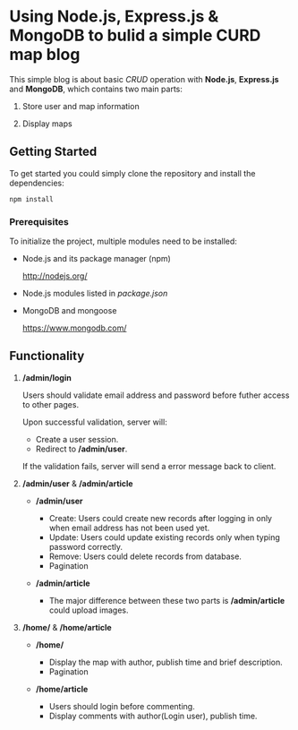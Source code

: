 # Using Node.js, Express.js & MongoDB to bulid a simple CURD map blog
This simple blog is about basic *CRUD* operation with **Node.js**, **Express.js** and **MongoDB**, which contains two main parts:
1. Store user and map information

2. Display maps 

## Getting Started
To get started you could simply clone the repository and install the dependencies:

`npm install`

### Prerequisites
To initialize the project, multiple modules need to be installed:

* Node.js and its package manager (npm)

    http://nodejs.org/

* Node.js modules listed in *package.json* 

* MongoDB and mongoose

    https://www.mongodb.com/

## Functionality
1. **/admin/login** 
    
    Users should validate email address and password before futher access to other pages. 
    
    Upon successful validation, server will:
    * Create a user session.
    * Redirect to **/admin/user**.

    If the validation fails, server will send a error message back to client. 

2. **/admin/user** & **/admin/article**

    * **/admin/user**
        * Create: Users could create new records after logging in only when email address has not been used yet.
        * Update: Users could update existing records only when typing password correctly. 
        * Remove: Users could delete records from database.
        * Pagination
    
    * **/admin/article**
        * The major difference between these two parts is **/admin/article** could upload images. 

3. **/home/** & **/home/article**

    * **/home/**
        * Display the map with author, publish time and brief description. 
        * Pagination

    * **/home/article**
        * Users should login before commenting.
        * Display comments with author(Login user), publish time. 
